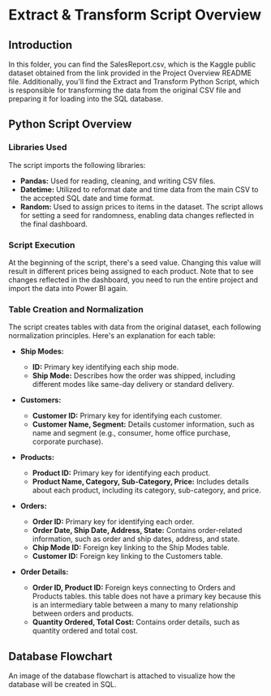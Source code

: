 # Extract & Transform Script Overview

## Introduction
In this folder, you can find the SalesReport.csv, which is the Kaggle public dataset obtained from the link provided in the Project Overview README file. Additionally, you'll find the Extract and Transform Python Script, which is responsible for transforming the data from the original CSV file and preparing it for loading into the SQL database.

## Python Script Overview

### Libraries Used
The script imports the following libraries:
- **Pandas:** Used for reading, cleaning, and writing CSV files.
- **Datetime:** Utilized to reformat date and time data from the main CSV to the accepted SQL date and time format.
- **Random:** Used to assign prices to items in the dataset. The script allows for setting a seed for randomness, enabling data changes reflected in the final dashboard.

### Script Execution
At the beginning of the script, there's a seed value. Changing this value will result in different prices being assigned to each product. Note that to see changes reflected in the dashboard, you need to run the entire project and import the data into Power BI again.

### Table Creation and Normalization
The script creates tables with data from the original dataset, each following normalization principles. Here's an explanation for each table:

- **Ship Modes:** 
  - **ID:** Primary key identifying each ship mode.
  - **Ship Mode:** Describes how the order was shipped, including different modes like same-day delivery or standard delivery.

- **Customers:** 
  - **Customer ID:** Primary key for identifying each customer.
  - **Customer Name, Segment:** Details customer information, such as name and segment (e.g., consumer, home office purchase, corporate purchase).

- **Products:** 
  - **Product ID:** Primary key for identifying each product.
  - **Product Name, Category, Sub-Category, Price:** Includes details about each product, including its category, sub-category, and price.

- **Orders:** 
  - **Order ID:** Primary key for identifying each order.
  - **Order Date, Ship Date, Address, State:** Contains order-related information, such as order and ship dates, address, and state.
  - **Chip Mode ID:** Foreign key linking to the Ship Modes table.
  - **Customer ID:** Foreign key linking to the Customers table.

- **Order Details:** 
  - **Order ID, Product ID:** Foreign keys connecting to Orders and Products tables. this table does not have a primary key because this is an intermediary table between a many to many relationship between orders and products.
  - **Quantity Ordered, Total Cost:** Contains order details, such as quantity ordered and total cost.

## Database Flowchart
An image of the database flowchart is attached to visualize how the database will be created in SQL.
